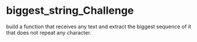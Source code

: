# biggest_string_Challenge

build a function that receives any text and extract the biggest sequence of it that does not repeat any character.
